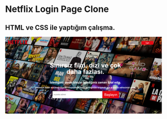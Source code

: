 # Netflix Login Page Clone
## HTML ve CSS ile yaptığım çalışma.
![netflix.png](https://github.com/damlaervakasal/netflix_Clone/blob/master/Netflix.png)
